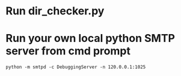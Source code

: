 # Run dir_checker.py

# Run your own local python SMTP server from cmd prompt
    python -m smtpd -c DebuggingServer -n 120.0.0.1:1025
